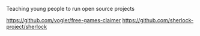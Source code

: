 
Teaching young people to run open source projects

https://github.com/vogler/free-games-claimer
https://github.com/sherlock-project/sherlock
